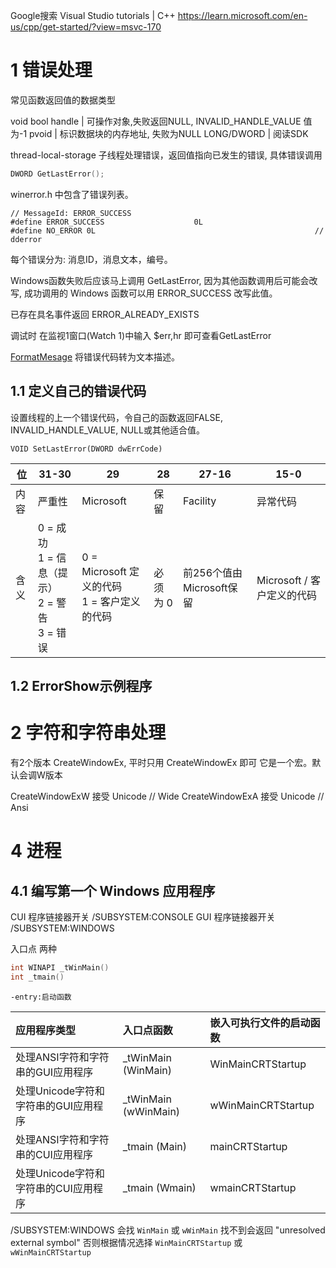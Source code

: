 Google搜索 Visual Studio tutorials | C++
https://learn.microsoft.com/en-us/cpp/get-started/?view=msvc-170

# 1 错误处理

常见函数返回值的数据类型

void
bool
handle | 可操作对象,失败返回NULL, INVALID_HANDLE_VALUE 值为-1
pvoid | 标识数据块的内存地址, 失败为NULL
LONG/DWORD | 阅读SDK

thread-local-storage 子线程处理错误，返回值指向已发生的错误, 具体错误调用

```c
DWORD GetLastError();
```

winerror.h 中包含了错误列表。

```
// MessageId: ERROR_SUCCESS
#define ERROR_SUCCESS                    0L
#define NO_ERROR 0L                                                 // dderror
```

每个错误分为: 消息ID，消息文本，编号。

Windows函数失败后应该马上调用 GetLastError, 因为其他函数调用后可能会改写, 成功调用的 Windows 函数可以用 ERROR_SUCCESS 改写此值。

已存在具名事件返回  ERROR_ALREADY_EXISTS

调试时 在监视1窗口(Watch 1)中输入 $err,hr 即可查看GetLastError

[FormatMesage](https://learn.microsoft.com/en-us/windows/win32/api/winbase/nf-winbase-formatmessage) 将错误代码转为文本描述。

## 1.1 定义自己的错误代码
设置线程的上一个错误代码，令自己的函数返回FALSE, INVALID_HANDLE_VALUE, NULL或其他适合值。

```
VOID SetLastError(DWORD dwErrCode)
```

| 位   | 31-30                                                        | 29                                              | 28       | 27-16                    | 15-0                        |
| ---- | ------------------------------------------------------------ | ----------------------------------------------- | -------- | ------------------------ | --------------------------- |
| 内容 | 严重性                                                       | Microsoft                                       | 保留     | Facility                 | 异常代码                    |
| 含义 | 0 = 成功<br />1 = 信息（提示） <br />2 = 警告<br />     3 = 错误 | 0  = Microsoft 定义的代码<br>1  = 客户定义的代码 | 必须为 0 | 前256个值由Microsoft保留 | Microsoft  / 客户定义的代码 |

## 1.2 ErrorShow示例程序

# 2 字符和字符串处理
有2个版本 CreateWindowEx, 平时只用 CreateWindowEx 即可 它是一个宏。默认会调W版本

CreateWindowExW 接受 Unicode // Wide
CreateWindowExA 接受 Unicode // Ansi

# 4 进程

## 4.1 编写第一个 Windows 应用程序
CUI 程序链接器开关 /SUBSYSTEM:CONSOLE
GUI 程序链接器开关 /SUBSYSTEM:WINDOWS

入口点 两种
```c
int WINAPI _tWinMain()
int _tmain()
```
`-entry:启动函数` 

| 应用程序类型                         | 入口点函数           | 嵌入可执行文件的启动函数 |
| :----------------------------------- | :------------------- | :----------------------- |
| 处理ANSI字符和字符串的GUI应用程序    | _tWinMain (WinMain)  | WinMainCRTStartup        |
| 处理Unicode字符和字符串的GUI应用程序 | _tWinMain (wWinMain) | wWinMainCRTStartup       |
| 处理ANSI字符和字符串的CUI应用程序    | _tmain (Main)        | mainCRTStartup           |
| 处理Unicode字符和字符串的CUI应用程序 | _tmain (Wmain)       | wmainCRTStartup          |

/SUBSYSTEM:WINDOWS 会找 `WinMain` 或 `wWinMain` 找不到会返回 "unresolved external symbol" 否则根据情况选择 `WinMainCRTStartup` 或 `wWinMainCRTStartup`